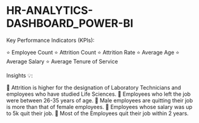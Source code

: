 # HR-ANALYTICS-DASHBOARD_POWER-BI

Key Performance Indicators (KPIs):

⭐ Employee Count
⭐ Attrition Count 
⭐ Attrition Rate
⭐ Average Age
⭐ Average Salary
⭐ Average Tenure of Service

Insights 💡:

🔎 Attrition is higher for the designation of Laboratory Technicians and employees who have studied Life Sciences.
🔎 Employees who left the job were between 26-35 years of age.
🔎 Male employees are quitting their job is more than that of female employees.
🔎 Employees whose salary was up to 5k quit their job. 
🔎 Most of the Employees quit their job within 2 years.
